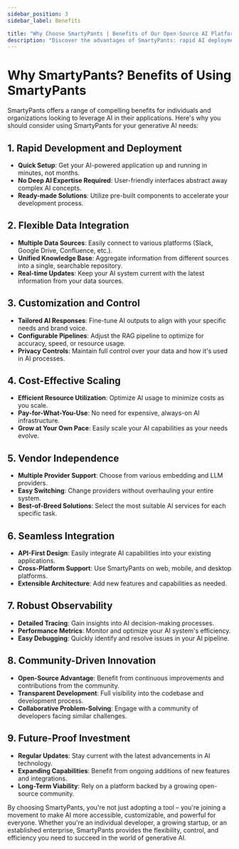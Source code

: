 ```yaml
---
sidebar_position: 3
sidebar_label: Benefits

title: "Why Choose SmartyPants | Benefits of Our Open-Source AI Platform"
description: "Discover the advantages of SmartyPants: rapid AI deployment, flexible data integration, cost-effective scaling, and vendor independence. Build powerful, customized AI applications with ease."
---
```


# Why SmartyPants? Benefits of Using SmartyPants

SmartyPants offers a range of compelling benefits for individuals and organizations looking to leverage AI in their applications. Here's why you should consider using SmartyPants for your generative AI needs:

## 1. Rapid Development and Deployment

- **Quick Setup**: Get your AI-powered application up and running in minutes, not months.
- **No Deep AI Expertise Required**: User-friendly interfaces abstract away complex AI concepts.
- **Ready-made Solutions**: Utilize pre-built components to accelerate your development process.

## 2. Flexible Data Integration

- **Multiple Data Sources**: Easily connect to various platforms (Slack, Google Drive, Confluence, etc.).
- **Unified Knowledge Base**: Aggregate information from different sources into a single, searchable repository.
- **Real-time Updates**: Keep your AI system current with the latest information from your data sources.

## 3. Customization and Control

- **Tailored AI Responses**: Fine-tune AI outputs to align with your specific needs and brand voice.
- **Configurable Pipelines**: Adjust the RAG pipeline to optimize for accuracy, speed, or resource usage.
- **Privacy Controls**: Maintain full control over your data and how it's used in AI processes.

## 4. Cost-Effective Scaling

- **Efficient Resource Utilization**: Optimize AI usage to minimize costs as you scale.
- **Pay-for-What-You-Use**: No need for expensive, always-on AI infrastructure.
- **Grow at Your Own Pace**: Easily scale your AI capabilities as your needs evolve.

## 5. Vendor Independence

- **Multiple Provider Support**: Choose from various embedding and LLM providers.
- **Easy Switching**: Change providers without overhauling your entire system.
- **Best-of-Breed Solutions**: Select the most suitable AI services for each specific task.

## 6. Seamless Integration

- **API-First Design**: Easily integrate AI capabilities into your existing applications.
- **Cross-Platform Support**: Use SmartyPants on web, mobile, and desktop platforms.
- **Extensible Architecture**: Add new features and capabilities as needed.

## 7. Robust Observability

- **Detailed Tracing**: Gain insights into AI decision-making processes.
- **Performance Metrics**: Monitor and optimize your AI system's efficiency.
- **Easy Debugging**: Quickly identify and resolve issues in your AI pipeline.

## 8. Community-Driven Innovation

- **Open-Source Advantage**: Benefit from continuous improvements and contributions from the community.
- **Transparent Development**: Full visibility into the codebase and development process.
- **Collaborative Problem-Solving**: Engage with a community of developers facing similar challenges.

## 9. Future-Proof Investment

- **Regular Updates**: Stay current with the latest advancements in AI technology.
- **Expanding Capabilities**: Benefit from ongoing additions of new features and integrations.
- **Long-Term Viability**: Rely on a platform backed by a growing open-source community.

By choosing SmartyPants, you're not just adopting a tool – you're joining a movement to make AI more accessible, customizable, and powerful for everyone. Whether you're an individual developer, a growing startup, or an established enterprise, SmartyPants provides the flexibility, control, and efficiency you need to succeed in the world of generative AI.